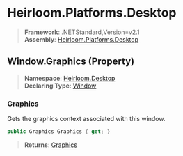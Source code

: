 # Heirloom.Platforms.Desktop

> **Framework**: .NETStandard,Version=v2.1  
> **Assembly**: [Heirloom.Platforms.Desktop][0]

## Window.Graphics (Property)

> **Namespace**: [Heirloom.Desktop][0]  
> **Declaring Type**: [Window][1]

### Graphics

Gets the graphics context associated with this window.

```cs
public Graphics Graphics { get; }
```

> **Returns**: [Graphics][2]

[0]: ../../../Heirloom.Platforms.Desktop.md
[1]: ../Window.md
[2]: ../../../Heirloom.Core/Heirloom/Graphics.md
